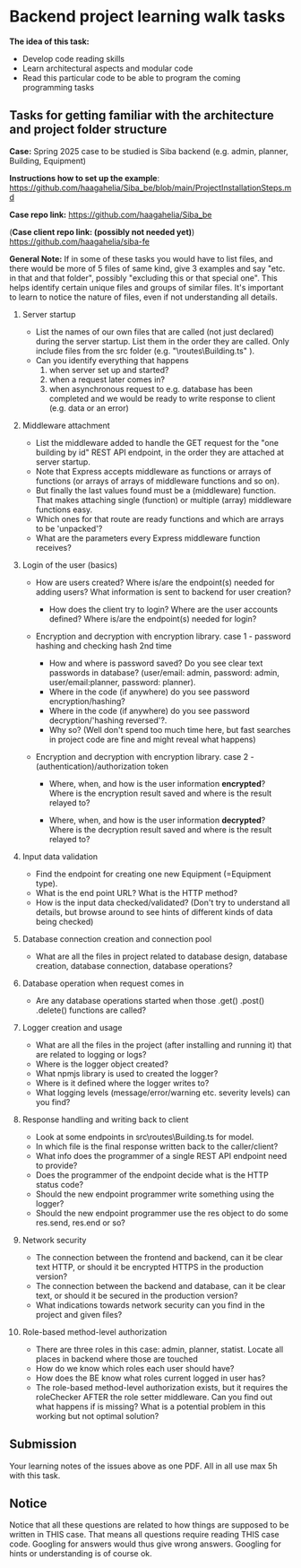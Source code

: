 # Backend project learning walk tasks 

**The idea of this task:**

* Develop code reading skills
* Learn architectural aspects and modular code
* Read this particular code to be able to program the coming programming tasks

## Tasks for getting familiar with the architecture and project folder structure

**Case:** Spring 2025 case to be studied is Siba backend (e.g. admin, planner, Building, Equipment)

**Instructions how to set up the example**: https://github.com/haagahelia/Siba_be/blob/main/ProjectInstallationSteps.md 

**Case repo link:** https://github.com/haagahelia/Siba_be

(**Case client repo link: (possibly not needed yet)**) https://github.com/haagahelia/siba-fe

**General Note:** If in some of these tasks you would have to list files, and there would be more of 5 files of same kind, give 3 examples and say "etc. in that and that folder", possibly "excluding this or that special one". This helps identify certain unique files and groups of similar files. It's important to learn to notice the nature of files, even if not understanding all details.
 
1. Server startup

    * List the names of our own files that are called (not just declared) during the server startup. List them in the order they are called. Only include files from the src folder (e.g. "\routes\Building.ts" ).
    * Can you identify everything that happens
        1. when server set up and started?
        2. when a request later comes in?
        3. when asynchronous request to e.g. database has been completed and we would be ready to write response to client (e.g. data or an error)

1. Middleware attachment

    * List the middleware added to handle the GET request for the "one building by id" REST API endpoint, in the order they are attached at server startup.
    * Note that Express accepts middleware as functions or arrays of functions (or arrays of arrays of middleware functions and so on).
    * But finally the last values found must be a (middleware) function. That makes attaching single (function) or multiple (array) middleware functions easy.
    * Which ones for that route are ready functions and which are arrays to be 'unpacked'?
    * What are the parameters every Express middleware function receives?

1. Login of the user (basics)

    * How are users created? Where is/are the endpoint(s) needed for adding users? What information is sent to backend for user creation?

        * How does the client try to login? Where are the user accounts defined? Where is/are the endpoint(s) needed for login?

    * Encryption and decryption with encryption library. case 1 - password hashing and checking hash 2nd time

        * How and where is password saved? Do you see clear text passwords in database? (user/email: admin, password: admin, user/email:planner, password: planner). 
        * Where in the code (if anywhere) do you see password encryption/hashing? 
        * Where in the code (if anywhere) do you see password decryption/'hashing reversed'?. 
        * Why so? (Well don't spend too much time here, but fast searches in project code are fine and might reveal what happens)

    * Encryption and decryption with encryption library. case 2 - (authentication)/authorization token

        * Where, when, and how is the user information **encrypted**? Where is the encryption result saved and where is the result relayed to?

        * Where, when, and how is the user information **decrypted**? Where is the decryption result saved and where is the result relayed to?

1. Input data validation

    * Find the endpoint for creating one new Equipment (=Equipment type). 
    * What is the end point URL? What is the HTTP method? 
    * How is the input data checked/validated? (Don't try to understand all details, but browse around to see hints of different kinds of data being checked)

1. Database connection creation and connection pool

    * What are all the files in project related to database design, database creation, database connection, database operations?

1. Database operation when request comes in

    * Are any database operations started when those .get() .post() .delete() functions are called?

1. Logger creation and usage

    * What are all the files in the project (after installing and running it) that are related to logging or logs?
    * Where is the logger object created? 
    * What npmjs library is used to created the logger? 
    * Where is it defined where the logger writes to?
    * What logging levels (message/error/warning etc. severity levels) can you find?

1. Response handling and writing back to client

    * Look at some endpoints in src\routes\Building.ts for model. 
    * In which file is the final response written back to the caller/client? 
    * What info does the programmer of a single REST API endpoint need to provide? 
    * Does the programmer of the endpoint decide what is the HTTP status code?
    * Should the new endpoint programmer write something using the logger?
    * Should the new endpoint programmer use the res object to do some res.send, res.end or so? 

1. Network security

    * The connection between the frontend and backend, can it be clear text HTTP, or should it be encrypted HTTPS in the production version?
    * The connection between the backend and database, can it be clear text, or should it be secured in the production version?
    * What indications towards network security can you find in the project and given files?

1. Role-based method-level authorization

    * There are three roles in this case: admin, planner, statist. Locate all places in backend where those are touched
    * How do we know which roles each user should have?
    * How does the BE know what roles current logged in user has?
    * The role-based method-level authorization exists, but it requires the roleChecker AFTER the role setter middleware. Can you find out what happens if is missing? What is a potential problem in this working but not optimal solution?

## Submission

Your learning notes of the issues above as one PDF. All in all use max 5h with this task.

## Notice
Notice that all these questions are related to how things are supposed to be written in THIS case. That means all questions require reading THIS case code. Googling for answers would thus give wrong answers. Googling for hints or understanding is of course ok.
